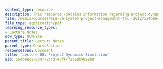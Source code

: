 ```yaml
---
content_type: resource
description: This resource contains information regarding project dynamics simulation.
file: /media/courses/esd-36-system-project-management-fall-2012/554b8ec26c472d4d43f0f2b19b4899b0_MITESD_36F12_Lec08.pdf
file_type: application/pdf
learning_resource_types:
- Lecture Notes
ocw_type: OCWFile
parent_title: Lecture Notes
parent_type: CourseSection
resourcetype: Document
title: 'Lecture 08: Project Dynamics Simulation'
uid: 554b8ec2-6c47-2d4d-43f0-f2b19b4899b0
---
```

